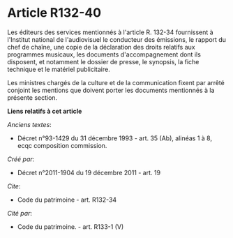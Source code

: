# Article R132-40

Les éditeurs des services mentionnés à l'article R. 132-34 fournissent à l'Institut national de l'audiovisuel le conducteur
des émissions, le rapport du chef de chaîne, une copie de la déclaration des droits relatifs aux programmes musicaux, les
documents d'accompagnement dont ils disposent, et notamment le dossier de presse, le synopsis, la fiche technique et le
matériel publicitaire. 

Les ministres chargés de la culture et de la communication fixent par arrêté conjoint les mentions que doivent porter les
documents mentionnés à la présente section.

**Liens relatifs à cet article**

_Anciens textes_:

  - Décret n°93-1429 du 31 décembre 1993 - art. 35 (Ab), alinéas 1 à 8, ecqc composition commission.

_Créé par_:

  - Décret n°2011-1904 du 19 décembre 2011 - art. 19

_Cite_:

  - Code du patrimoine - art. R132-34

_Cité par_:

  - Code du patrimoine. - art. R133-1 (V)
